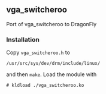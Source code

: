## vga_switcheroo

Port of vga_switcheroo to DragonFly

### Installation

Copy `vga_switcheroo.h` to

`/usr/src/sys/dev/drm/include/linux/`

and then `make`. Load the module with

`# kldload ./vga_switcheroo.ko`
